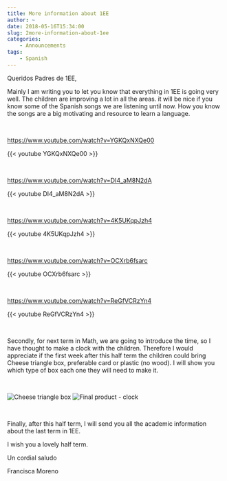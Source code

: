 ```yaml
---
title: More information about 1EE
author: ~
date: 2018-05-16T15:34:00
slug: 2more-information-about-1ee
categories:
    - Announcements
tags:
    - Spanish
---
```


Queridos Padres de 1EE,

Mainly I am writing you to let you know that everything in 1EE is going very well. The children are improving a lot in all the areas. it will be nice if you know some of the Spanish songs we are listening until now. How you know the songs are a big motivating and resource to learn a language.  

&nbsp;

https://www.youtube.com/watch?v=YGKQxNXQe00

{{< youtube YGKQxNXQe00 >}}

&nbsp;

https://www.youtube.com/watch?v=DI4_aM8N2dA

{{< youtube DI4_aM8N2dA >}}

&nbsp;

https://www.youtube.com/watch?v=4K5UKqpJzh4

{{< youtube 4K5UKqpJzh4 >}}

&nbsp;

https://www.youtube.com/watch?v=OCXrb6fsarc

{{< youtube OCXrb6fsarc >}}

&nbsp;

https://www.youtube.com/watch?v=ReGfVCRzYn4

{{< youtube ReGfVCRzYn4 >}}

&nbsp;

Secondly, for next term in Math, we are going to introduce the time, so I have thought to make a clock with the children. Therefore I would appreciate if the first week after this half term the children could bring  Cheese triangle box, preferable card or plastic (no wood). I will show you which type of box each one they will need to make it.

&nbsp;

![Cheese triangle box](/images/dairylea-triangles-box-EPH9EH.jpg) ![Final product - clock](/images/maxresdefault.jpg)


&nbsp;

Finally, after this half term, I will send you all the academic information about the last term in 1EE.

I wish you a lovely half term.

Un cordial saludo

Francisca Moreno


